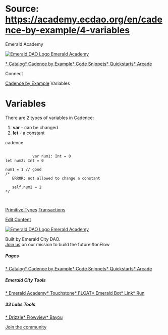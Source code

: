 # Source: https://academy.ecdao.org/en/cadence-by-example/4-variables

Emerald Academy





[![Emerald DAO Logo](/ea-logo.png)
Emerald Academy](/en/)


[* Catalog](/en/catalog)[* Cadence by Example](/en/cadence-by-example)[* Code Snippets](/en/snippets)[* Quickstarts](/en/quickstarts)[* Arcade](https://arcade.ecdao.org)

Connect



[Cadence by Example](/en/cadence-by-example)
Variables

# Variables

There are 2 types of variables in Cadence:

1. **var** - can be changed
2. **let** - a constant

cadence

```
		
			var num1: Int = 0
let num2: Int = 0

num1 = 1 // good
/*
   ERROR: not allowed to change a constant
   
   self.num2 = 2
*/
		 
	
```

[Primitive Types](/en/cadence-by-example/3-primitive-types)
[Transactions](/en/cadence-by-example/5-transaction)

[Edit Content](https://github.com/emerald-dao/emerald-academy-v2/tree/main/src/lib/content/cadence-by-example/en/4-variables.md)



[![Emerald DAO Logo](/ea-logo.png)
Emerald Academy](/en/)

Built by Emerald City DAO.  
[Join us](https://discord.gg/emerald-city-906264258189332541) on our mission to build the future #onFlow

##### Pages

[* Catalog](/en/catalog)[* Cadence by Example](/en/cadence-by-example)[* Code Snippets](/en/snippets)[* Quickstarts](/en/quickstarts)[* Arcade](https://arcade.ecdao.org)


##### Emerald City Tools

[* Emerald Academy](https://academy.ecdao.org/)[* Touchstone](https://touchstone.city/)[* FLOAT](https://floats.city/)[* Emerald Bot](https://bot.ecdao.org/)[* Link](https://link.ecdao.org/)[* Run](https://run.ecdao.org/)


##### 33 Labs Tools

[* Drizzle](https://drizzle33.app/)[* Flowview](https://flowview.app/)[* Bayou](https://bayou33.app/)

[Join the community](https://discord.gg/emerald-city-906264258189332541)